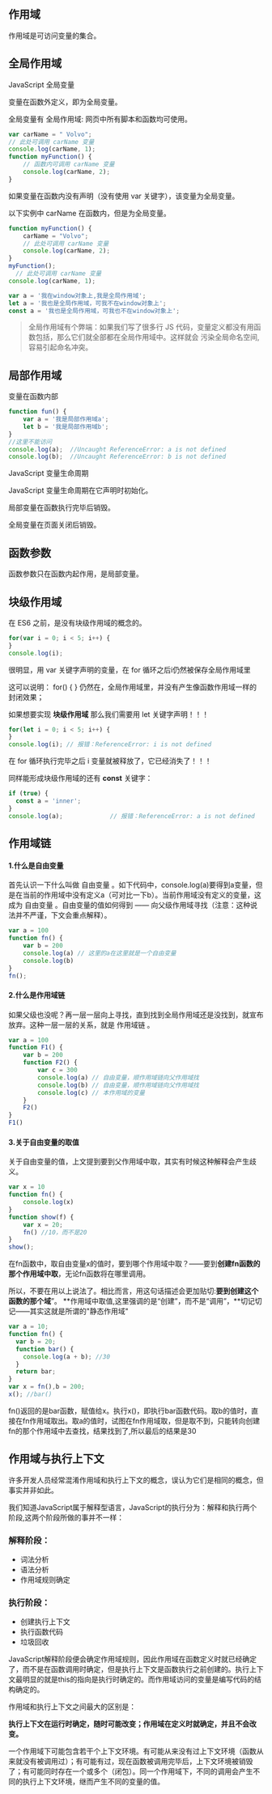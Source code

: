 ## 作用域

作用域是可访问变量的集合。

## 全局作用域

JavaScript 全局变量

变量在函数外定义，即为全局变量。

全局变量有 全局作用域: 网页中所有脚本和函数均可使用。 

```js
var carName = " Volvo";
// 此处可调用 carName 变量
console.log(carName, 1);
function myFunction() {
    // 函数内可调用 carName 变量
    console.log(carName, 2);
}
```

如果变量在函数内没有声明（没有使用 var 关键字），该变量为全局变量。

以下实例中 carName 在函数内，但是为全局变量。

```js
function myFunction() {
    carName = "Volvo";
    // 此处可调用 carName 变量
    console.log(carName, 2);
}
myFunction();
  // 此处可调用 carName 变量
console.log(carName, 1);
```

```js
var a = '我在window对象上,我是全局作用域';
let a = '我也是全局作用域，可我不在window对象上';
const a = '我也是全局作用域，可我也不在window对象上';
```

> 全局作用域有个弊端：如果我们写了很多行 JS 代码，变量定义都没有用函数包括，那么它们就全部都在全局作用域中。这样就会 污染全局命名空间, 容易引起命名冲突。

## 局部作用域

变量在函数内部

```js
function fun() {
    var a = '我是局部作用域a';
    let b = '我是局部作用域b';
}
//这里不能访问
console.log(a);  //Uncaught ReferenceError: a is not defined
console.log(b);  //Uncaught ReferenceError: b is not defined
```

JavaScript 变量生命周期

JavaScript 变量生命周期在它声明时初始化。

局部变量在函数执行完毕后销毁。

全局变量在页面关闭后销毁。

## 函数参数

函数参数只在函数内起作用，是局部变量。

## 块级作用域

在 ES6 之前，是没有块级作用域的概念的。
```js
for(var i = 0; i < 5; i++) {
}
console.log(i);
```
很明显，用 var 关键字声明的变量，在 for 循环之后i仍然被保存全局作用域里

这可以说明： for() { } 仍然在，全局作用域里，并没有产生像函数作用域一样的封闭效果；

如果想要实现 **块级作用域** 那么我们需要用 let 关键字声明！！！

```js
for(let i = 0; i < 5; i++) {
}
console.log(i); // 报错：ReferenceError: i is not defined
```
在 for 循环执行完毕之后 i 变量就被释放了，它已经消失了！！！

同样能形成块级作用域的还有 **const** 关键字：

```js
if (true) {
  const a = 'inner';
}
console.log(a);				// 报错：ReferenceError: a is not defined
```

## 作用域链

#### 1.什么是自由变量

首先认识一下什么叫做 自由变量 。如下代码中，console.log(a)要得到a变量，但是在当前的作用域中没有定义a（可对比一下b）。当前作用域没有定义的变量，这成为 自由变量 。自由变量的值如何得到 —— 向父级作用域寻找（注意：这种说法并不严谨，下文会重点解释）。

```js
var a = 100
function fn() {
    var b = 200
    console.log(a) // 这里的a在这里就是一个自由变量
    console.log(b)
}
fn();
```

#### 2.什么是作用域链

如果父级也没呢？再一层一层向上寻找，直到找到全局作用域还是没找到，就宣布放弃。这种一层一层的关系，就是 作用域链 。

```js
var a = 100
function F1() {
    var b = 200
    function F2() {
        var c = 300
        console.log(a) // 自由变量，顺作用域链向父作用域找
        console.log(b) // 自由变量，顺作用域链向父作用域找
        console.log(c) // 本作用域的变量
    }
    F2()
}
F1()
```

#### 3.关于自由变量的取值

关于自由变量的值，上文提到要到父作用域中取，其实有时候这种解释会产生歧义。

```js
var x = 10
function fn() {
    console.log(x)
}
function show(f) {
    var x = 20;
    fn() //10，而不是20
}
show();
```

在fn函数中，取自由变量x的值时，要到哪个作用域中取？——要到**创建fn函数的那个作用域中取**，无论fn函数将在哪里调用。

所以，不要在用以上说法了。相比而言，用这句话描述会更加贴切:**要到创建这个函数的那个域**”。
**作用域中取值,这里强调的是“创建”，而不是“调用”，**切记切记——其实这就是所谓的"静态作用域"

```js
var a = 10;
function fn() {
  var b = 20;
  function bar() {
    console.log(a + b); //30
  }
  return bar;
}
var x = fn(),b = 200;
x(); //bar()
```
fn()返回的是bar函数，赋值给x。执行x()，即执行bar函数代码。取b的值时，直接在fn作用域取出。取a的值时，试图在fn作用域取，但是取不到，只能转向创建fn的那个作用域中去查找，结果找到了,所以最后的结果是30

## 作用域与执行上下文

许多开发人员经常混淆作用域和执行上下文的概念，误认为它们是相同的概念，但事实并非如此。

我们知道JavaScript属于解释型语言，JavaScript的执行分为：解释和执行两个阶段,这两个阶段所做的事并不一样：

### 解释阶段：

- 词法分析
- 语法分析
- 作用域规则确定

### 执行阶段：

- 创建执行上下文
- 执行函数代码
- 垃圾回收

JavaScript解释阶段便会确定作用域规则，因此作用域在函数定义时就已经确定了，而不是在函数调用时确定，但是执行上下文是函数执行之前创建的。执行上下文最明显的就是this的指向是执行时确定的。而作用域访问的变量是编写代码的结构确定的。

作用域和执行上下文之间最大的区别是：

**执行上下文在运行时确定，随时可能改变；作用域在定义时就确定，并且不会改变。**

一个作用域下可能包含若干个上下文环境。有可能从来没有过上下文环境（函数从来就没有被调用过）；有可能有过，现在函数被调用完毕后，上下文环境被销毁了；有可能同时存在一个或多个（闭包）。同一个作用域下，不同的调用会产生不同的执行上下文环境，继而产生不同的变量的值。
